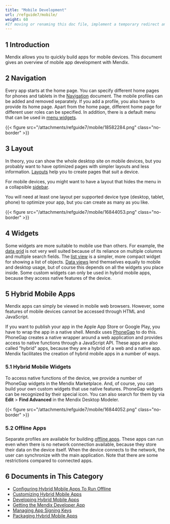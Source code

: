 ```yaml
---
title: "Mobile Development"
url: /refguide7/mobile/
weight: 60
#If moving or renaming this doc file, implement a temporary redirect and let the respective team know they should update the URL in the product. See Mapping to Products for more details.
---
```


## 1 Introduction

Mendix allows you to quickly build apps for mobile devices. This document gives an overview of mobile app development with Mendix.

## 2 Navigation

Every app starts at the home page. You can specify different home pages for phones and tablets in the [Navigation](/refguide7/navigation/) document. The mobile profiles can be added and removed separately. If you add a profile, you also have to provide its home page. Apart from the home page, different home page for different user roles can be specified. In addition, there is a default menu that can be used in [menu widgets](/refguide7/menu-widgets/).

{{< figure src="/attachments/refguide7/mobile/18582284.png" class="no-border" >}}

## 3 Layout

In theory, you can show the whole desktop site on mobile devices, but you probably want to have optimized pages with simpler layouts and less information. [Layouts](/refguide7/layout/) help you to create pages that suit a device.

For mobile devices, you might want to have a layout that hides the menu in a collapsible [sidebar](/refguide7/sidebar-toggle-button/).

You will need at least one layout per supported device type (desktop, tablet, phone) to optimize your app, but you can create as many as you like.

{{< figure src="/attachments/refguide7/mobile/16844053.png" class="no-border" >}}

## 4 Widgets

Some widgets are more suitable to mobile use than others. For example, the [data grid](/refguide7/data-grid/) is not very well suited because of its reliance on multiple columns and multiple search fields. The [list view](/refguide7/list-view/) is a simpler, more compact widget for showing a list of objects. [Data views](/refguide7/data-view/) lend themselves equally to mobile and desktop usage, but of course this depends on all the widgets you place inside. Some custom widgets can only be used in hybrid mobile apps, because they access native features of the device.

## 5 Hybrid Mobile Apps

Mendix apps can simply be viewed in mobile web browsers. However, some features of mobile devices cannot be accessed through HTML and JavaScript.

If you want to publish your app in the Apple App Store or Google Play, you have to wrap the app in a native shell. Mendix uses [PhoneGap](https://helpx.adobe.com/experience-manager/kb/adobe-phonegap-end-of-service.html) to do this. PhoneGap creates a native wrapper around a web application and provides access to native functions through a JavaScript API. These apps are also called "hybrid" apps, because they are a hybrid of a web and a native app. Mendix facilitates the creation of hybrid mobile apps in a number of ways.

### 5.1 Hybrid Mobile Widgets

To access native functions of the device, we provide a number of PhoneGap widgets in the Mendix Marketplace. And, of course, you can build your own custom widgets that use native features. PhoneGap widgets can be recognized by their special icon. You can also search for them by via **Edit** > **Find Advanced** in the Mendix Desktop Modeler.

{{< figure src="/attachments/refguide7/mobile/16844052.png" class="no-border" >}}

### 5.2 Offline Apps

Separate profiles are available for building [offline apps](/refguide7/offline/). These apps can run even when there is no network connection available, because they store their data on the device itself. When the device connects to the network, the user can synchronize with the main application. Note that there are some restrictions compared to connected apps.

## 6 Documents in This Category

* [Configuring Hybrid Mobile Apps To Run Offline](/refguide7/configuring-hybrid-mobile-apps-to-run-offline/)
* [Customizing Hybrid Mobile Apps](/refguide7/customizing-hybrid-mobile-apps/)
* [Developing Hybrid Mobile Apps](/refguide7/developing-hybrid-mobile-apps/)
* [Getting the Mendix Developer App](/refguide7/getting-the-mendix-app/)
* [Managing App Signing Keys](/refguide7/managing-app-signing-keys/)
* [Packaging Hybrid Mobile Apps](/refguide7/packaging-hybrid-mobile-apps/)
